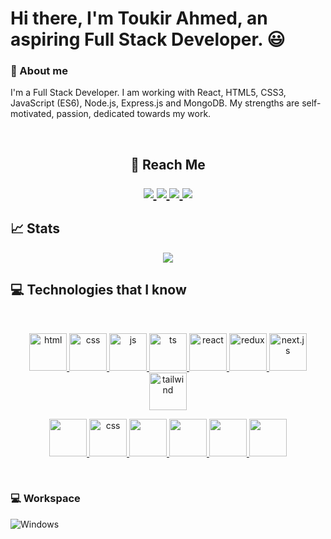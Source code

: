 # Hi there, I'm Toukir Ahmed, an aspiring Full Stack Developer. 😃

### 📖 About me
<p>I'm a Full Stack Developer. I am working with React, HTML5, CSS3, JavaScript (ES6), Node.js, Express.js and MongoDB. My strengths are self-motivated, passion, dedicated towards my work.</p>

<br/>

<h2 align="center">
   📱 Reach Me 
</p>

<p align="center">
	<a href="https://www.linkedin.com/in/toukir15/">
		<img src="https://img.shields.io/badge/LinkedIn-0077B5?style=for-the-badge&logo=linkedin&logoColor=white" />
	</a>
  <a href="https://toukirahmed215.netlify.app/">
		<img src="https://img.shields.io/badge/portfolio-1AA260?style=for-the-badge&logo=About.me&logoColor=white" />
	</a>
	<a href="https://www.facebook.com/toukir.ahmed.215/">
		<img src="https://img.shields.io/badge/facebook-1877F2?style=for-the-badge&logo=facebook&logoColor=white" />
	</a>
        <a href="toukir.developer.bd@gmail.com">
		<img src="https://img.shields.io/badge/Gmail-D14836?style=for-the-badge&logo=gmail&logoColor=white" />
	</a>
</p>


## 📈 Stats

<p align="center">
  <img <iwidth="48%" src="https://github-readme-streak-stats.herokuapp.com/?user=toukir15&hide_border=true&theme=radical" />
</p>

## 💻 Technologies that I know

<br/>
<p align="center" >
	<a href="https://developer.android.com" target="_blank"> <img src="https://cdn.jsdelivr.net/gh/devicons/devicon@latest/icons/html5/html5-original.svg" alt="html" width="60" height="60" /> </a>
	<a href="https://developer.android.com" target="_blank"> <img src="https://cdn.jsdelivr.net/gh/devicons/devicon@latest/icons/css3/css3-original.svg" alt="css" width="60" height="60" /> </a>
	<a href="https://developer.android.com" target="_blank"> <img src="https://cdn.jsdelivr.net/gh/devicons/devicon@latest/icons/javascript/javascript-original.svg" alt="js" width="60" height="60" /> </a>
	<a href="https://developer.android.com" target="_blank"> <img src="https://cdn.jsdelivr.net/gh/devicons/devicon@latest/icons/typescript/typescript-original.svg" alt="ts" width="60" height="60" /> </a>
	<a href="https://developer.android.com" target="_blank"> <img src="https://cdn.jsdelivr.net/gh/devicons/devicon@latest/icons/react/react-original.svg" alt="react" width="60" height="60" /> </a>
	<a href="https://developer.android.com" target="_blank"> <img src="https://cdn.jsdelivr.net/gh/devicons/devicon@latest/icons/redux/redux-original.svg" alt="redux" width="60" height="60" /> </a>
	<a href="https://developer.android.com" target="_blank"> <img src="https://cdn.jsdelivr.net/gh/devicons/devicon@latest/icons/nextjs/nextjs-original.svg" alt="next.js" width="60" height="60" /> </a>
	<a href="https://developer.android.com" target="_blank"> <img src="https://cdn.jsdelivr.net/gh/devicons/devicon@latest/icons/tailwindcss/tailwindcss-original.svg" alt="tailwind" width="60" height="60" /> </a>
</p>
<p align="center">
	<a href="https://developer.android.com" target="_blank"> 
            <img src="https://cdn.jsdelivr.net/gh/devicons/devicon@latest/icons/nodejs/nodejs-original.svg" width="60" height="60" />
           </a>
	<a href="https://developer.android.com" target="_blank"> <img src="https://cdn.jsdelivr.net/gh/devicons/devicon@latest/icons/express/express-original.svg" alt="css" width="60" height="60" /> </a>
	<a href="https://developer.android.com" target="_blank"> 
            <img src="https://cdn.jsdelivr.net/gh/devicons/devicon@latest/icons/mongodb/mongodb-original.svg" width="60" height="60" />
           </a>
	<a href="https://developer.android.com" target="_blank"> 
            <img src="https://cdn.jsdelivr.net/gh/devicons/devicon@latest/icons/mongoose/mongoose-original.svg" width="60" height="60" />
           </a>
	<a href="https://developer.android.com" target="_blank"> 
            <img src="https://cdn.jsdelivr.net/gh/devicons/devicon@latest/icons/postgresql/postgresql-original.svg" width="60" height="60" />
           </a>
	<a href="https://developer.android.com" target="_blank"> 
            <img src="https://cdn.jsdelivr.net/gh/devicons/devicon@latest/icons/prisma/prisma-original.svg" width="60" height="60" />
           </a>
</p>
<br/>


### 💻 Workspace

![Windows](https://img.shields.io/badge/Windows-0078D6?style=for-the-badge&logo=windows&logoColor=white)

